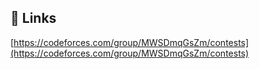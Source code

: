 
## 🔗 Links
[https://codeforces.com/group/MWSDmqGsZm/contests](https://codeforces.com/group/MWSDmqGsZm/contests)